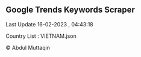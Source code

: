 

## Google Trends Keywords Scraper 
 
Last Update 16-02-2023 , 04:43:18

Country List :
VIETNAM.json



© Abdul Muttaqin 
